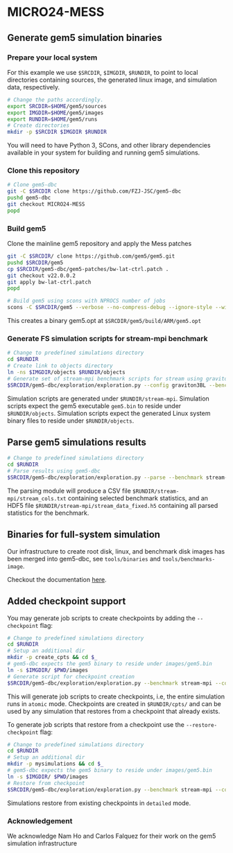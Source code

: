 # MICRO24-MESS 
## Generate gem5 simulation binaries

### Prepare your local system
For this example we use `$SRCDIR`, `$IMGDIR`, `$RUNDIR`, to point to local directories
containing sources, the generated linux image, and simulation data, respectively.

```bash
# Change the paths accordingly.
export SRCDIR=$HOME/gem5/sources
export IMGDIR=$HOME/gem5/images
export RUNDIR=$HOME/gem5/runs
# Create directories
mkdir -p $SRCDIR $IMGDIR $RUNDIR
```

You will need to have Python 3, SCons, and other library dependencies
available in your system for building and running gem5 simulations.

### Clone this repository

```bash
# Clone gem5-dbc
git -C $SRCDIR clone https://github.com/FZJ-JSC/gem5-dbc 
pushd gem5-dbc
git checkout MICRO24-MESS
popd
```

### Build gem5  
Clone the mainline gem5 repository and apply the Mess patches
```bash 
git -C $SRCDIR/ clone https://github.com/gem5/gem5.git
pushd $SRCDIR/gem5
cp $SRCDIR/gem5-dbc/gem5-patches/bw-lat-ctrl.patch .
git checkout v22.0.0.2
git apply bw-lat-ctrl.patch
popd
```

```bash
# Build gem5 using scons with NPROCS number of jobs
scons -C $SRCDIR/gem5 --verbose --no-compress-debug --ignore-style --with-lto -j $NPROCS $SRCDIR/gem5/build/ARM/gem5.opt PROTOCOL=CHI NUMBER_BITS_PER_SET=512
```

This creates a binary gem5.opt at `$SRCDIR/gem5/build/ARM/gem5.opt`

### Generate FS simulation scripts for stream-mpi benchmark

```bash
# Change to predefined simulations directory
cd $RUNDIR
# Create link to objects directory
ln -ns $IMGDIR/objects $RUNDIR/objects
# Generate set of stream-mpi benchmark scripts for stream using graviton3BL configuration
$SRCDIR/gem5-dbc/exploration/exploration.py --config graviton3BL --benchmark stream-mpi
```

Simulation scripts are generated under `$RUNDIR/stream-mpi`.
Simulation scripts expect the gem5 executable `gem5.bin` to reside under `$RUNDIR/objects`.
Simulation scripts expect the generated Linux system binary files to reside under `$RUNDIR/objects`.


## Parse gem5 simulations results

```bash
# Change to predefined simulations directory
cd $RUNDIR
# Parse results using gem5-dbc
$SRCDIR/gem5-dbc/exploration/exploration.py --parse --benchmark stream-mpi
```

The parsing module will produce a CSV file `$RUNDIR/stream-mpi/stream_cols.txt`
containing selected benchmark statistics, and an HDF5 file  `$RUNDIR/stream-mpi/stream_data_fixed.h5`
containing all parsed statistics for the benchmark.

## Binaries for full-system simulation

Our infrastructure to create root disk, linux, and benchmark disk images has been merged into gem5-dbc, see `tools/binaries` and `tools/benchmarks-image`.

Checkout the documentation [here](tools/binaries/README.md).

## Added checkpoint support 

You may generate job scripts to create checkpoints by adding the `--checkpoint` flag:

```bash
# Change to predefined simulations directory
cd $RUNDIR
# Setup an additional dir
mkdir -p create_cpts && cd $_
# gem5-dbc expects the gem5 binary to reside under images/gem5.bin
ln -s $IMGDIR/ $PWD/images
# Generate script for checkpoint creation
$SRCDIR/gem5-dbc/exploration/exploration.py --benchmark stream-mpi --config graviton3BL --checkpoint
```

This will generate job scripts to create checkpoints, i.e, the entire simulation runs in `atomic` mode. Checkpoints are created in `$RUNDIR/cpts/` and can be used by any simulation that restores from a checkpoint that already exists.

To generate job scripts that restore from a checkpoint use the `--restore-checkpoint` flag:

```bash
# Change to predefined simulations directory
cd $RUNDIR
# Setup an additional dir
mkdir -p mysimulations && cd $_
# gem5-dbc expects the gem5 binary to reside under images/gem5.bin
ln -s $IMGDIR/ $PWD/images
# Restore from checkpoint 
$SRCDIR/gem5-dbc/exploration/exploration.py --benchmark stream-mpi --config graviton3BL  --restore-checkpoint
```
Simulations restore from existing checkpoints in `detailed` mode.

### Acknowledgement
We acknowledge Nam Ho and Carlos Falquez for their work on the gem5 simulation infrastructure

